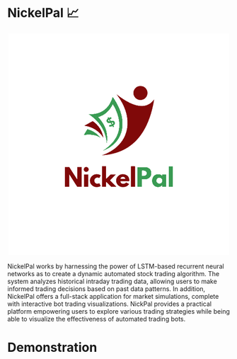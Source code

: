 # NickelPal 📈

<p align="center">
  <img src=images/NickelPal_Logo.png"/>
</p>

NickelPal works by harnessing the power of LSTM-based recurrent neural networks as to create a dynamic automated stock trading algorithm. The system analyzes historical intraday trading data, allowing users to make informed trading decisions based on past data patterns. In addition, NickelPal offers a full-stack application for market simulations, complete with interactive bot trading visualizations. NickPal provides a practical platform empowering users to explore various trading strategies while being able to visualize the effectiveness of automated trading bots.

# Demonstration
